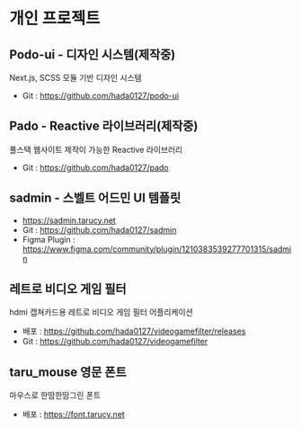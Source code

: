 # 개인 프로젝트
## Podo-ui - 디자인 시스템(제작중)
Next.js, SCSS 모듈 기반 디자인 시스템
- Git : https://github.com/hada0127/podo-ui

## Pado - Reactive 라이브러리(제작중)
풀스택 웹사이트 제작이 가능한 Reactive 라이브러리
- Git : https://github.com/hada0127/pado

## sadmin - 스벨트 어드민 UI 템플릿 
- https://sadmin.tarucy.net
- Git : https://github.com/hada0127/sadmin
- Figma Plugin : https://www.figma.com/community/plugin/1210383539277701315/sadmin

## 레트로 비디오 게임 필터
hdmi 캡쳐카드용 레트로 비디오 게임 필터 어플리케이션
- 배포 : https://github.com/hada0127/videogamefilter/releases
- Git : https://github.com/hada0127/videogamefilter

## taru_mouse 영문 폰트
마우스로 한땀한땀그린 폰트
- 배포 : https://font.tarucy.net
